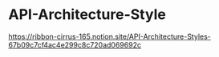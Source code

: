 # API-Architecture-Style
https://ribbon-cirrus-165.notion.site/API-Architecture-Styles-67b09c7cf4ac4e299c8c720ad069692c
